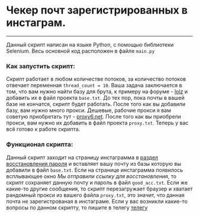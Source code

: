 # Чекер почт зарегистрированных в инстаграм.
____
Данный скрипт написан на языке Python, с помощью библиотеки Selenium. Весь основной код расположен в файле `main.py`
### Как запустить скрипт:
Скрипт работает в любом количестве потоков, за количество потоков отвечает переменная `thread_count = 10`. Ваша задача заключается в том, что вам нужно найти базу для брута,
к примеру на форуме - [lolz](https://lolz.guru/forums/444/) и добавить их в файл проекта `base.txt`. До тех пор, пока почты в вашей базе не кончатся, скрипт будет работать.
После того как вы добавили базу, вам нужно много прокси. Дешевые, рабочие прокси я вам советую приобретать тут - [proxy6.net](https://proxy6.net/). После того как вы приобрели
прокси, вам нужно их добавить в файл проекта `proxy.txt`. Теперь у вас всё готово к работе скрипта.
### Функционал скрипта:
Данный скрипт заходит на страницу инстаграмма в [раздел восстановления пароля](https://www.instagram.com/accounts/password/reset/) и вставляет вашу почту из базы которую вы
добавили в файл `base.txt`. Если на странице инстаграмма появилось всплывающее окно *Мы отправили ссылку для восстановления*, то скрипт сохраняет данную почту и пароль в файл `good_acc.txt`.
Если же какие-то другие сообщения, то скрипт перезагружает браузер и хватает рандомный прокси из вашего файла `proxy.txt`, это значит, что данная почта не зарегистрованая в инстаграме.
Если у вас возникли какие-то вопросы по данном скрипту, то пишите в телегу [телегу](https://t.me/govard9)
